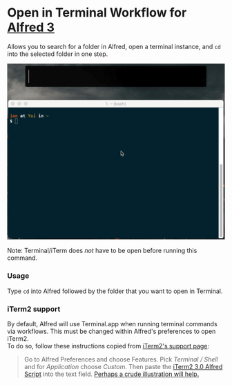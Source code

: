 # Open in Terminal Workflow for [Alfred 3](https://www.alfredapp.com/)

Allows you to search for a folder in Alfred, open a terminal instance, and `cd`
into the selected folder in one step.

![Screencast gif](https://raw.githubusercontent.com/janclarin/open-in-terminal/master/screenshots/screencast.gif)

Note: Terminal/iTerm does *not* have to be open before running this command.

### Usage
Type `cd` into Alfred followed by the folder that you want to open in Terminal.

### iTerm2 support
By default, Alfred will use Terminal.app when running terminal commands via
workflows. This must be changed within Alfred's preferences to open iTerm2.  
To do so, follow these instructions copied from
[iTerm2's support page](https://www.iterm2.com/version3.html):
> Go to Alfred Preferences and choose Features.
> Pick *Terminal / Shell* and for *Application* choose *Custom*.
> Then paste the [iTerm2 3.0 Alfred Script](https://gist.githubusercontent.com/gnachman/4cbe6743baa7fe07536b/raw/61fceba4a0b2624850ac1b4a20ac8ca48e07f7d2/gistfile1.txt)
> into the text field.
> [Perhaps a crude illustration will help.](https://www.iterm2.com/images/AlfredForiTerm2Version3.png)
